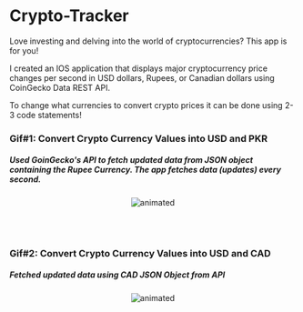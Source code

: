 # Crypto-Tracker

Love investing and delving into the world of cryptocurrencies? This app is for you!

I created an IOS application that displays major cryptocurrency price changes per second in USD dollars, Rupees, or Canadian dollars using CoinGecko Data REST API.

To change what currencies to convert crypto prices it can be done using 2-3 code statements!

### Gif#1: Convert Crypto Currency Values into USD and PKR
##### Used GoinGecko's API to fetch updated data from JSON object containing the Rupee Currency. The app fetches data (updates) every second.
<p align="center">
  <img src="http://g.recordit.co/Vpw6o6F4to.gif" alt="animated" />
</p>

<br>
<br>

### Gif#2: Convert Crypto Currency Values into USD and CAD
##### Fetched updated data using CAD JSON Object from API
<p align="center">
  <img src="http://g.recordit.co/dsTfVDo5AN.gif" alt="animated" />
</p>
